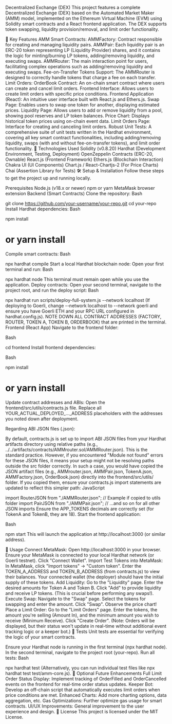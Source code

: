 Decentralized Exchange (DEX)
This project features a complete Decentralized Exchange (DEX) based on the Automated Market Maker (AMM) model, implemented on the Ethereum Virtual Machine (EVM) using Solidity smart contracts and a React frontend application. The DEX supports token swapping, liquidity provision/removal, and limit order functionality.

🌟 Key Features
AMM Smart Contracts:
AMMFactory: Contract responsible for creating and managing liquidity pairs.
AMMPair: Each liquidity pair is an ERC-20 token representing LP (Liquidity Provider) shares, and it contains the logic for minting/burning LP tokens, adding/removing liquidity, and executing swaps.
AMMRouter: The main interaction point for users, facilitating complex operations such as adding/removing liquidity and executing swaps.
Fee-on-Transfer Tokens Support: The AMMRouter is designed to correctly handle tokens that charge a fee on each transfer.
Limit Orders:
OrderBook Contract: An on-chain smart contract where users can create and cancel limit orders.
Frontend Interface: Allows users to create limit orders with specific price conditions.
Frontend Application (React): An intuitive user interface built with React.js and Ethers.js.
Swap Page: Enables users to swap one token for another, displaying estimated prices.
Liquidity Page: Allows users to add or remove liquidity from a pool, showing pool reserves and LP token balances.
Price Chart: Displays historical token prices using on-chain event data.
Limit Orders Page: Interface for creating and canceling limit orders.
Robust Unit Tests: A comprehensive suite of unit tests written in the Hardhat environment, covering all key smart contract functionalities, including adding/removing liquidity, swaps (with and without fee-on-transfer tokens), and limit order functionality.
🚀 Technologies Used
Solidity (v0.8.20)
Hardhat (Development Environment, Testing, Deployment)
OpenZeppelin Contracts (ERC-20, Ownable)
React.js (Frontend Framework)
Ethers.js (Blockchain Interaction)
Chakra UI (UI Components)
Chart.js / React-Chartjs-2 (For Price Charts)
Chai (Assertion Library for Tests)
🛠️ Setup & Installation
Follow these steps to get the project up and running locally.

Prerequisites
Node.js (v18.x or newer)
npm or yarn
MetaMask browser extension
Backend (Smart Contracts)
Clone the repository:
Bash

git clone https://github.com/your-username/your-repo.git
cd your-repo
Install Hardhat dependencies:
Bash

npm install
# or yarn install
Compile smart contracts:
Bash

npx hardhat compile
Start a local Hardhat blockchain node: Open your first terminal and run:
Bash

npx hardhat node
This terminal must remain open while you use the application.
Deploy contracts: Open your second terminal, navigate to the project root, and run the deploy script:
Bash

npx hardhat run scripts/deploy-full-system.js --network localhost
(If deploying to Goerli, change --network localhost to --network goerli and ensure you have Goerli ETH and your RPC URL configured in hardhat.config.js). NOTE DOWN ALL CONTRACT ADDRESSES (FACTORY, ROUTER, TOKEN A, TOKEN B, ORDERBOOK) that are printed in the terminal.
Frontend (React App)
Navigate to the frontend folder:

Bash

cd frontend
Install frontend dependencies:

Bash

npm install
# or yarn install
Update contract addresses and ABIs:
Open the frontend/src/utils/contracts.js file.
Replace all YOUR_ACTUAL_DEPLOYED_..._ADDRESS placeholders with the addresses you noted down after deployment.

Regarding ABI JSON files (.json):

By default, contracts.js is set up to import ABI JSON files from your Hardhat artifacts directory using relative paths (e.g., ../../artifacts/contracts/AMMrouter.sol/AMMRouter.json). This is the standard practice.
However, if you encountered "Module not found" errors for these JSON files, it means your setup might not be resolving paths outside the src folder correctly. In such a case, you would have copied the JSON artifact files (e.g., AMMrouter.json, AMMPair.json, TokenA.json, AMMFactory.json, OrderBook.json) directly into the frontend/src/utils/ folder.
If you copied them, ensure your contracts.js import statements are updated to reflect this simpler path:
JavaScript

import RouterJSON from "./AMMRouter.json"; // Example if copied to utils folder
import PairJSON from "./AMMPair.json";
// ...and so on for all other JSON imports
Ensure the APP_TOKENS decimals are correctly set (for TokenA and TokenB, they are 18).
Start the frontend application:

Bash

npm start
This will launch the application at http://localhost:3000 (or similar address).

🚀 Usage
Connect MetaMask: Open http://localhost:3000 in your browser. Ensure your MetaMask is connected to your local Hardhat network (or Goerli testnet). Click "Connect Wallet".
Import Test Tokens into MetaMask:
In MetaMask, click "Import tokens" -> "Custom token".
Enter the TOKEN_A_ADDRESS and TOKEN_B_ADDRESS (from contracts.js) to view their balances.
Your connected wallet (the deployer) should have the initial supply of these tokens.
Add Liquidity:
Go to the "Liquidity" page.
Enter the desired amounts for Token A and Token B.
Click "Add" to provide liquidity and receive LP tokens. (This is crucial before performing any swaps!).
Execute Swap:
Navigate to the "Swap" page.
Select the tokens for swapping and enter the amount.
Click "Swap".
Observe the price chart!
Place a Limit Order:
Go to the "Limit Orders" page.
Enter the tokens, the amount you're selling (Amount In), and the minimum amount you wish to receive (Minimum Receive).
Click "Create Order". (Note: Orders will be displayed, but their status won't update in real-time without additional event tracking logic or a keeper bot.)
🧪 Tests
Unit tests are essential for verifying the logic of your smart contracts.

Ensure your Hardhat node is running in the first terminal (npx hardhat node).
In the second terminal, navigate to the project root (your-repo).
Run all tests:
Bash

npx hardhat test
(Alternatively, you can run individual test files like npx hardhat test test/amm-core.js).
🔮 Optional Future Enhancements
Full Limit Order Status Display: Implement tracking of OrderFilled and OrderCancelled events on the frontend for real-time order status updates.
Keeper Bot: Develop an off-chain script that automatically executes limit orders when price conditions are met.
Enhanced Charts: Add more charting options, data aggregation, etc.
Gas Optimizations: Further optimize gas usage for smart contracts.
UI/UX Improvements: General improvement to the user experience and design.
📄 License
This project is licensed under the MIT License.